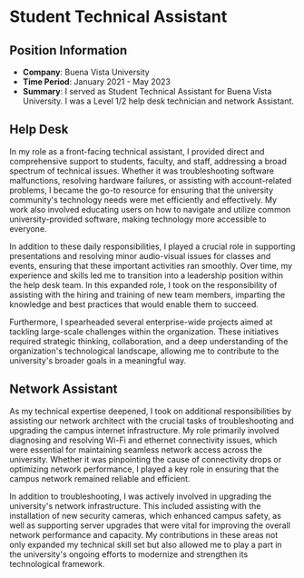 # Student Technical Assistant

## Position Information

- **Company**: Buena Vista University
- **Time Period**: January 2021 - May 2023
- **Summary**: I served as Student Technical Assistant for Buena Vista University. I was a Level 1/2 help desk technician and network Assistant.

## Help Desk

In my role as a front-facing technical assistant, I provided direct and comprehensive support to students, faculty, and staff, addressing a broad spectrum of technical issues. Whether it was troubleshooting software malfunctions, resolving hardware failures, or assisting with account-related problems, I became the go-to resource for ensuring that the university community's technology needs were met efficiently and effectively. My work also involved educating users on how to navigate and utilize common university-provided software, making technology more accessible to everyone.

In addition to these daily responsibilities, I played a crucial role in supporting presentations and resolving minor audio-visual issues for classes and events, ensuring that these important activities ran smoothly. Over time, my experience and skills led me to transition into a leadership position within the help desk team. In this expanded role, I took on the responsibility of assisting with the hiring and training of new team members, imparting the knowledge and best practices that would enable them to succeed.

Furthermore, I spearheaded several enterprise-wide projects aimed at tackling large-scale challenges within the organization. These initiatives required strategic thinking, collaboration, and a deep understanding of the organization's technological landscape, allowing me to contribute to the university's broader goals in a meaningful way.

## Network Assistant

As my technical expertise deepened, I took on additional responsibilities by assisting our network architect with the crucial tasks of troubleshooting and upgrading the campus internet infrastructure. My role primarily involved diagnosing and resolving Wi-Fi and ethernet connectivity issues, which were essential for maintaining seamless network access across the university. Whether it was pinpointing the cause of connectivity drops or optimizing network performance, I played a key role in ensuring that the campus network remained reliable and efficient.

In addition to troubleshooting, I was actively involved in upgrading the university's network infrastructure. This included assisting with the installation of new security cameras, which enhanced campus safety, as well as supporting server upgrades that were vital for improving the overall network performance and capacity. My contributions in these areas not only expanded my technical skill set but also allowed me to play a part in the university's ongoing efforts to modernize and strengthen its technological framework.
